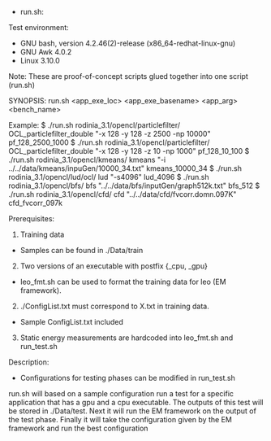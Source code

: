 * run.sh:

Test environment:
- GNU bash, version 4.2.46(2)-release (x86_64-redhat-linux-gnu)
- GNU Awk 4.0.2
- Linux 3.10.0

Note: These are proof-of-concept scripts glued together into one script (run.sh)

SYNOPSIS: run.sh  <app_exe_loc> <app_exe_basename> <app_arg> <bench_name>

Example:
$ ./run.sh rodinia_3.1/opencl/particlefilter/ OCL_particlefilter_double "-x 128 -y 128 -z 2500 -np 10000" pf_128_2500_1000
$ ./run.sh rodinia_3.1/opencl/particlefilter/ OCL_particlefilter_double "-x 128 -y 128 -z 10 -np 1000" pf_128_10_100
$ ./run.sh rodinia_3.1/opencl/kmeans/ kmeans "-i ../../data/kmeans/inpuGen/10000_34.txt" kmeans_10000_34
$ ./run.sh rodinia_3.1/opencl/lud/ocl/ lud "-s4096" lud_4096
$ ./run.sh rodinia_3.1/opencl/bfs/ bfs "../../data/bfs/inputGen/graph512k.txt" bfs_512
$ ./run.sh rodinia_3.1/opencl/cfd/ cfd "../../data/cfd/fvcorr.domn.097K" cfd_fvcorr_097k

Prerequisites:
1. Training data
 - Samples can be found in ./Data/train
2. Two versions of an executable with postfix {_cpu, _gpu}
 - leo_fmt.sh can be used to format the training data for leo (EM framework).
2. ./ConfigList.txt must correspond to X.txt in training data.
 - Sample ConfigList.txt included
3. Static energy measurements are hardcoded into leo_fmt.sh and run_test.sh

Description:
 - Configurations for testing phases can be modified in run_test.sh

run.sh will based on a sample configuration run a test for a specific application that has a gpu and a cpu executable. The outputs of this test will be stored in ./Data/test. Next it will run the EM framework on the output of the test phase. Finally it will take the configuration given by the EM framework and run the best configuration